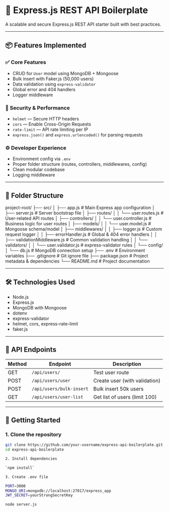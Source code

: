 # 🚀 Express.js REST API Boilerplate

A scalable and secure Express.js REST API starter built with best practices.

---

## 📦 Features Implemented

### ✅ Core Features
- CRUD for `User` model using MongoDB + Mongoose
- Bulk insert with Faker.js (50,000 users)
- Data validation using `express-validator`
- Global error and 404 handlers
- Logger middleware

### 🔐 Security & Performance
- `helmet` — Secure HTTP headers
- `cors` — Enable Cross-Origin Requests
- `rate-limit` — API rate limiting per IP
- `express.json()` and `express.urlencoded()` for parsing requests

### ⚙️ Developer Experience
- Environment config via `.env`
- Proper folder structure (routes, controllers, middlewares, config)
- Clean modular codebase
- Logging middleware

---

## 📂 Folder Structure

project-root/
├── src/
│   ├── app.js                  # Main Express app configuration
│   ├── server.js               # Server bootstrap file
│   ├── routes/
│   │   └── user.routes.js      # User-related API routes
│   ├── controllers/
│   │   └── user.controller.js  # Business logic for user routes
│   ├── models/
│   │   └── user.model.js       # Mongoose schema/model
│   ├── middlewares/
│   │   ├── logger.js               # Custom request logger
│   │   ├── errorHandler.js         # Global & 404 error handlers
│   │   ├── validationMiddleware.js # Common validation handling
│   │   └── validators/
│   │       └── user.validator.js  # express-validator rules
│   └── config/
│       └── db.js              # MongoDB connection setup
├── .env                       # Environment variables
├── .gitignore                 # Git ignore file
├── package.json               # Project metadata & dependencies
└── README.md                  # Project documentation



---

## 🛠️ Technologies Used

- Node.js
- Express.js
- MongoDB with Mongoose
- dotenv
- express-validator
- helmet, cors, express-rate-limit
- faker.js

---

## 🧪 API Endpoints

| Method | Endpoint            | Description                |
|--------|---------------------|----------------------------|
| GET    | `/api/users/`       | Test user route            |
| POST   | `/api/users/user`   | Create user (with validation) |
| POST   | `/api/users/bulk-insert` | Bulk insert 50k users |
| GET    | `/api/users/user-list` | Get list of users (limit 100) |

---

## 🚀 Getting Started

### 1. Clone the repository

```bash
git clone https://github.com/your-username/express-api-boilerplate.git
cd express-api-boilerplate

2. Install dependencies

`npm install`

3. Create .env file

PORT=3000
MONGO_URI=mongodb://localhost:27017/express_app
JWT_SECRET=yourStrongSecretKey

node server.js
